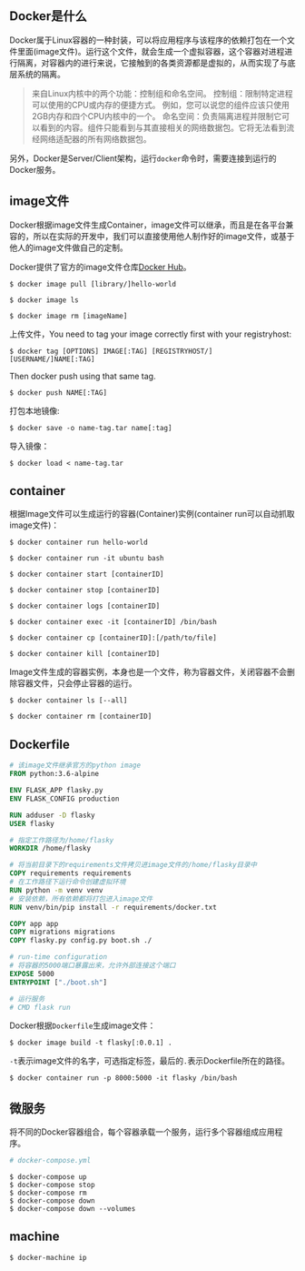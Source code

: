 ## Docker是什么

Docker属于Linux容器的一种封装，可以将应用程序与该程序的依赖打包在一个文件里面(image文件)。运行这个文件，就会生成一个虚拟容器，这个容器对进程进行隔离，对容器内的进行来说，它接触到的各类资源都是虚拟的，从而实现了与底层系统的隔离。

> 来自Linux内核中的两个功能：控制组和命名空间。
> 控制组：限制特定进程可以使用的CPU或内存的便捷方式。 例如，您可以说您的组件应该只使用2GB内存和四个CPU内核中的一个。
> 命名空间：负责隔离进程并限制它可以看到的内容。组件只能看到与其直接相关的网络数据包。它将无法看到流经网络适配器的所有网络数据包。


另外，Docker是Server/Client架构，运行`docker`命令时，需要连接到运行的Docker服务。

## image文件

Docker根据image文件生成Container，image文件可以继承，而且是在各平台兼容的，所以在实际的开发中，我们可以直接使用他人制作好的image文件，或基于他人的image文件做自己的定制。

Docker提供了官方的image文件仓库[Docker Hub](https://hub.docker.com/)。

    $ docker image pull [library/]hello-world

    $ docker image ls

    $ docker image rm [imageName]

上传文件，You need to tag your image correctly first with your registryhost:

    $ docker tag [OPTIONS] IMAGE[:TAG] [REGISTRYHOST/][USERNAME/]NAME[:TAG]

Then docker push using that same tag.

    $ docker push NAME[:TAG]

打包本地镜像:

    $ docker save -o name-tag.tar name[:tag]

导入镜像：

    $ docker load < name-tag.tar

## container

根据Image文件可以生成运行的容器(Container)实例(container run可以自动抓取image文件)：

    $ docker container run hello-world

    $ docker container run -it ubuntu bash

    $ docker container start [containerID]

    $ docker container stop [containerID]

    $ docker container logs [containerID]

    $ docker container exec -it [containerID] /bin/bash

    $ docker container cp [containerID]:[/path/to/file]

    $ docker container kill [containerID]

Image文件生成的容器实例，本身也是一个文件，称为容器文件，关闭容器不会删除容器文件，只会停止容器的运行。

    $ docker container ls [--all]

    $ docker container rm [containerID]

## Dockerfile


``` dockerfile
# 该image文件继承官方的python image
FROM python:3.6-alpine

ENV FLASK_APP flasky.py
ENV FLASK_CONFIG production

RUN adduser -D flasky
USER flasky

# 指定工作路径为/home/flasky
WORKDIR /home/flasky

# 将当前目录下的requirements文件拷贝进image文件的/home/flasky目录中
COPY requirements requirements
# 在工作路径下运行命令创建虚拟环境
RUN python -m venv venv
# 安装依赖，所有依赖都将打包进入image文件
RUN venv/bin/pip install -r requirements/docker.txt

COPY app app
COPY migrations migrations
COPY flasky.py config.py boot.sh ./

# run-time configuration
# 将容器的5000端口暴露出来，允许外部连接这个端口
EXPOSE 5000
ENTRYPOINT ["./boot.sh"]

# 运行服务
# CMD flask run
```

Docker根据`Dockerfile`生成image文件：

    $ docker image build -t flasky[:0.0.1] .

`-t`表示image文件的名字，可选指定标签，最后的`.`表示Dockerfile所在的路径。

    $ docker container run -p 8000:5000 -it flasky /bin/bash

## 微服务

将不同的Docker容器组合，每个容器承载一个服务，运行多个容器组成应用程序。

``` yaml
# docker-compose.yml
```

    $ docker-compose up
    $ docker-compose stop
    $ docker-compose rm
    $ docker-compose down
    $ docker-compose down --volumes

## machine

    $ docker-machine ip
